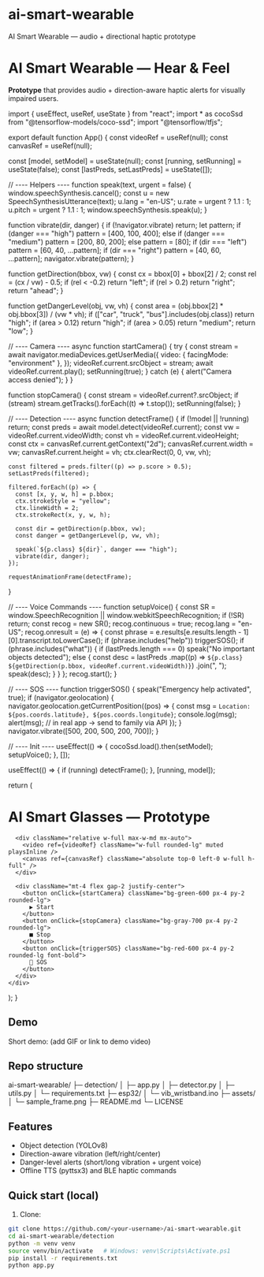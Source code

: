 # ai-smart-wearable
AI Smart Wearable — audio + directional haptic prototype
# AI Smart Wearable — Hear & Feel

**Prototype** that provides audio + direction-aware haptic alerts for visually impaired users.

import { useEffect, useRef, useState } from "react";
import * as cocoSsd from "@tensorflow-models/coco-ssd";
import "@tensorflow/tfjs";

export default function App() {
  const videoRef = useRef(null);
  const canvasRef = useRef(null);

  const [model, setModel] = useState(null);
  const [running, setRunning] = useState(false);
  const [lastPreds, setLastPreds] = useState([]);

  // ---- Helpers ----
  function speak(text, urgent = false) {
    window.speechSynthesis.cancel();
    const u = new SpeechSynthesisUtterance(text);
    u.lang = "en-US";
    u.rate = urgent ? 1.1 : 1;
    u.pitch = urgent ? 1.1 : 1;
    window.speechSynthesis.speak(u);
  }

  function vibrate(dir, danger) {
    if (!navigator.vibrate) return;
    let pattern;
    if (danger === "high") pattern = [400, 100, 400];
    else if (danger === "medium") pattern = [200, 80, 200];
    else pattern = [80];
    if (dir === "left") pattern = [60, 40, ...pattern];
    if (dir === "right") pattern = [40, 60, ...pattern];
    navigator.vibrate(pattern);
  }

  function getDirection(bbox, vw) {
    const cx = bbox[0] + bbox[2] / 2;
    const rel = (cx / vw) - 0.5;
    if (rel < -0.2) return "left";
    if (rel > 0.2) return "right";
    return "ahead";
  }

  function getDangerLevel(obj, vw, vh) {
    const area = (obj.bbox[2] * obj.bbox[3]) / (vw * vh);
    if (["car", "truck", "bus"].includes(obj.class)) return "high";
    if (area > 0.12) return "high";
    if (area > 0.05) return "medium";
    return "low";
  }

  // ---- Camera ----
  async function startCamera() {
    try {
      const stream = await navigator.mediaDevices.getUserMedia({
        video: { facingMode: "environment" },
      });
      videoRef.current.srcObject = stream;
      await videoRef.current.play();
      setRunning(true);
    } catch (e) {
      alert("Camera access denied");
    }
  }

  function stopCamera() {
    const stream = videoRef.current?.srcObject;
    if (stream) stream.getTracks().forEach((t) => t.stop());
    setRunning(false);
  }

  // ---- Detection ----
  async function detectFrame() {
    if (!model || !running) return;
    const preds = await model.detect(videoRef.current);
    const vw = videoRef.current.videoWidth;
    const vh = videoRef.current.videoHeight;
    const ctx = canvasRef.current.getContext("2d");
    canvasRef.current.width = vw;
    canvasRef.current.height = vh;
    ctx.clearRect(0, 0, vw, vh);

    const filtered = preds.filter((p) => p.score > 0.5);
    setLastPreds(filtered);

    filtered.forEach((p) => {
      const [x, y, w, h] = p.bbox;
      ctx.strokeStyle = "yellow";
      ctx.lineWidth = 2;
      ctx.strokeRect(x, y, w, h);

      const dir = getDirection(p.bbox, vw);
      const danger = getDangerLevel(p, vw, vh);

      speak(`${p.class} ${dir}`, danger === "high");
      vibrate(dir, danger);
    });

    requestAnimationFrame(detectFrame);
  }

  // ---- Voice Commands ----
  function setupVoice() {
    const SR = window.SpeechRecognition || window.webkitSpeechRecognition;
    if (!SR) return;
    const recog = new SR();
    recog.continuous = true;
    recog.lang = "en-US";
    recog.onresult = (e) => {
      const phrase = e.results[e.results.length - 1][0].transcript.toLowerCase();
      if (phrase.includes("help")) triggerSOS();
      if (phrase.includes("what")) {
        if (lastPreds.length === 0) speak("No important objects detected");
        else {
          const desc = lastPreds
            .map((p) => `${p.class} ${getDirection(p.bbox, videoRef.current.videoWidth)}`)
            .join(", ");
          speak(desc);
        }
      }
    };
    recog.start();
  }

  // ---- SOS ----
  function triggerSOS() {
    speak("Emergency help activated", true);
    if (navigator.geolocation) {
      navigator.geolocation.getCurrentPosition((pos) => {
        const msg = `Location: ${pos.coords.latitude}, ${pos.coords.longitude}`;
        console.log(msg);
        alert(msg); // in real app → send to family via API
      });
    }
    navigator.vibrate([500, 200, 500, 200, 700]);
  }

  // ---- Init ----
  useEffect(() => {
    cocoSsd.load().then(setModel);
    setupVoice();
  }, []);

  useEffect(() => {
    if (running) detectFrame();
  }, [running, model]);

  return (
    <div className="min-h-screen bg-black text-white p-4 text-center">
      <h1 className="text-lg font-bold mb-2">AI Smart Glasses — Prototype</h1>

      <div className="relative w-full max-w-md mx-auto">
        <video ref={videoRef} className="w-full rounded-lg" muted playsInline />
        <canvas ref={canvasRef} className="absolute top-0 left-0 w-full h-full" />
      </div>

      <div className="mt-4 flex gap-2 justify-center">
        <button onClick={startCamera} className="bg-green-600 px-4 py-2 rounded-lg">
          ▶ Start
        </button>
        <button onClick={stopCamera} className="bg-gray-700 px-4 py-2 rounded-lg">
          ■ Stop
        </button>
        <button onClick={triggerSOS} className="bg-red-600 px-4 py-2 rounded-lg font-bold">
          🚨 SOS
        </button>
      </div>
    </div>
  );
}






## Demo
Short demo: (add GIF or link to demo video)

## Repo structure
ai-smart-wearable/
├─ detection/
│  ├─ app.py
│  ├─ detector.py
│  ├─ utils.py
│  └─ requirements.txt
├─ esp32/
│  └─ vib_wristband.ino
├─ assets/
│  └─ sample_frame.png
├─ README.md
└─ LICENSE
## Features
- Object detection (YOLOv8)
- Direction-aware vibration (left/right/center)
- Danger-level alerts (short/long vibration + urgent voice)
- Offline TTS (pyttsx3) and BLE haptic commands

## Quick start (local)
1. Clone:
```bash
git clone https://github.com/<your-username>/ai-smart-wearable.git
cd ai-smart-wearable/detection
python -m venv venv
source venv/bin/activate   # Windows: venv\Scripts\Activate.ps1
pip install -r requirements.txt
python app.py
